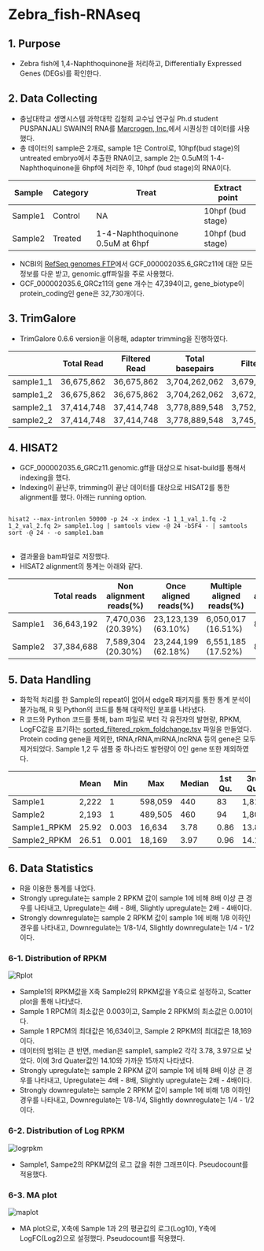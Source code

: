 # Zebra_fish-RNAseq
## 1. Purpose
+ Zebra fish에 1,4-Naphthoquinone을 처리하고, Differentially Expressed Genes (DEGs)를 확인한다.

## 2. Data Collecting
+ 충남대학교 생명시스템 과학대학 김철희 교수님 연구실 Ph.d student PUSPANJALI SWAIN의 RNA를 [Marcrogen, Inc.](https://www.macrogen.com/ko/main)에서 시퀀싱한 데이터를 사용했다.
+ 총 데이터의 sample은 2개로, sample 1은 Control로, 10hpf(bud stage)의 untreated embryo에서 추출한 RNA이고, sample 2는 0.5uM의 1-4-Naphthoquinone을 6hpf에 처리한 후, 10hpf (bud stage)의 RNA이다.

|Sample|Category|Treat|Extract point|
|-|-|-|-|
|Sample1|Control|NA|10hpf (bud stage)|
|Sample2|Treated|1-4-Naphthoquinone 0.5uM at 6hpf|10hpf (bud stage)|

+ NCBI의 [RefSeq genomes FTP](https://ftp.ncbi.nlm.nih.gov/genomes/refseq/)에서 GCF_000002035.6_GRCz11에 대한 모든 정보를 다운 받고, genomic.gff파일을 주로 사용했다.
+ GCF_000002035.6_GRCz11의 gene 개수는 47,394이고, gene_biotype이 protein_coding인 gene은 32,730개이다. 

## 3. TrimGalore
+ TrimGalore 0.6.6 version을 이용해, adapter trimming을 진행하였다.

||Total Read|Filtered Read|Total basepairs|Filtered basepairs|
|-|-|-|-|-|
|sample1_1|36,675,862|36,675,862|3,704,262,062|3,679,353,873(99.3%)|
|sample1_2|36,675,862|36,675,862|3,704,262,062|3,672,750,272(99.1%)|
|sample2_1|37,414,748|37,414,748|3,778,889,548|3,752,045,586(99.3%)|
|sample2_2|37,414,748|37,414,748|3,778,889,548|3,745,527,653(99.1%)|

## 4. HISAT2
+ GCF_000002035.6_GRCz11.genomic.gff을 대상으로 hisat-build를 통해서 indexing을 했다. 
+ Indexing이 끝난후, trimming이 끝난 데이터를 대상으로 HISAT2를 통한 alignment를 했다. 아래는 running option.
<pre>
<code>
hisat2 --max-intronlen 50000 -p 24 -x index -1 1_1_val_1.fq -2 1_2_val_2.fq 2> sample1.log | samtools view -@ 24 -bSF4 - | samtools sort -@ 24 - -o sample1.bam
</code>
</pre>
+ 결과물을 bam파일로 저장했다. 
+ HISAT2 alignment의 통계는 아래와 같다.


||Total reads|Non alignment reads(%)|Once aligned reads(%)|Multiple aligned reads(%)|Overall alignment rate|
|-|-|-|-|-|-|
|Sample1|36,643,192|7,470,036 (20.39%)|23,123,139 (63.10%)|6,050,017 (16.51%)|88.78%|
|Sample2|37,384,688|7,589,304 (20.30%)|23,244,199 (62.18%)|6,551,185 (17.52%)|88.20%|

## 5. Data Handling
+ 화학적 처리를 한 Sample의 repeat이 없어서 edgeR 패키지를 통한 통계 분석이 불가능해, R 및 Python의 코드를 통해 대략적인 분포를 나타냈다. 
+ R 코드와 Python 코드를 통해, bam 파일로 부터 각 유전자의 발현량, RPKM, LogFC값을 표기하는 [sorted_filtered_rpkm_foldchange.tsv](https://github.com/Park-JungJoon/Zebra_fish-RNAseq/blob/main/Supplementary_data/sorted_filtered_rpkm_foldchange.tsv) 파일을 만들었다. Protein coding gene을 제외한, tRNA,rRNA,miRNA,lncRNA 등의 gene은 모두 제거되었다. Sample 1,2 두 샘플 중 하나라도 발현량이 0인 gene 또한 제외하였다.

||Mean|Min|Max|Median|1st Qu.|3rd Qu.|
|-|-|-|-|-|-|-|
|Sample1|2,222|1|598,059|440|83|1,813|
|Sample2|2,193|1|489,505|460|94|1,808|
|Sample1_RPKM|25.92|0.003|16,634|3.78|0.86|13.86|
|Sample2_RPKM|26.51|0.001|18,169|3.97|0.96|14.10|

## 6. Data Statistics
+ R을 이용한 통계를 내었다. 
+ Strongly upregulate는 sample 2 RPKM 값이 sample 1에 비해 8배 이상 큰 경우를 나타내고, Upregulate는 4배 - 8배, Slightly upregulate는 2배 - 4배이다.   
+ Strongly downregulate는 sample 2 RPKM 값이 sample 1에 비해 1/8 이하인 경우를 나타내고, Downregulate는 1/8-1/4,  Slightly downregulate는 1/4 - 1/2이다.

### 6-1. Distribution of RPKM
![Rplot](https://user-images.githubusercontent.com/97942772/191928772-e3fbff45-a651-46bc-a650-5a92ef28a7ed.png)


   + Sample1의 RPKM값을 X축 Sample2의 RPKM값을 Y축으로 설정하고, Scatter plot을 통해 나타냈다. 
   + Sample 1 RPCM의 최소값은 0.003이고, Sample 2 RPKM의 최소값은 0.001이다.
   + Sample 1 RPCM의 최대값은 16,634이고, Sample 2 RPKM의 최대값은 18,169이다. 
   + 데이터의 범위는 큰 반면, median은 sample1, sample2 각각 3.78, 3.97으로 낮았다. 이에 3rd Quater값인 14.10와 가까운 15까지 나타냈다.
   + Strongly upregulate는 sample 2 RPKM 값이 sample 1에 비해 8배 이상 큰 경우를 나타내고, Upregulate는 4배 - 8배, Slightly upregulate는 2배 - 4배이다.   
   + Strongly downregulate는 sample 2 RPKM 값이 sample 1에 비해 1/8 이하인 경우를 나타내고, Downregulate는 1/8-1/4,  Slightly downregulate는 1/4 - 1/2이다.
 
### 6-2. Distribution of Log RPKM
![logrpkm](https://user-images.githubusercontent.com/97942772/191929564-0dab38de-474f-4c27-b4d7-c04292f2bde7.png)

   + Sample1, Sampe2의 RPKM값의 로그 값을 취한 그래프이다. Pseudocount를 적용했다.


### 6-3. MA plot
![maplot](https://user-images.githubusercontent.com/97942772/191929727-6f54d87e-8a9c-4ba7-9d2d-da106e042469.png)

   + MA plot으로, X축에 Sample 1과 2의 평균값의 로그(Log10), Y축에 LogFC(Log2)으로 설정했다. Pseudocount를 적용했다.


